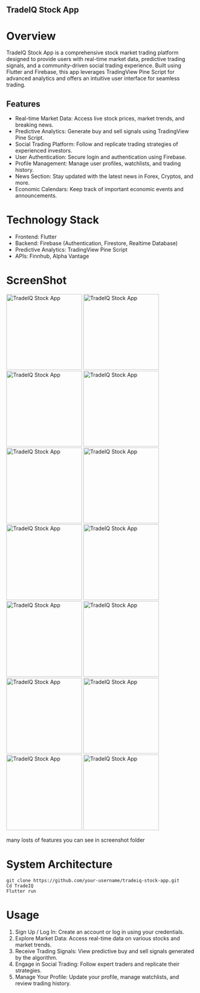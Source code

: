 ## TradeIQ Stock App
# Overview

TradeIQ Stock App is a comprehensive stock market trading platform designed to provide users with real-time market data, predictive trading signals, and a community-driven social trading experience. Built using Flutter and Firebase, this app leverages TradingView Pine Script for advanced analytics and offers an intuitive user interface for seamless trading.

## Features


- Real-time Market Data: Access live stock prices, market trends, and breaking news.
- Predictive Analytics: Generate buy and sell signals using TradingView Pine Script.
- Social Trading Platform: Follow and replicate trading strategies of experienced investors.
- User Authentication: Secure login and authentication using Firebase.
- Profile Management: Manage user profiles, watchlists, and trading history.
- News Section: Stay updated with the latest news in Forex, Cryptos, and more.
- Economic Calendars: Keep track of important economic events and announcements.

# Technology Stack

- Frontend: Flutter
- Backend: Firebase (Authentication, Firestore, Realtime Database)
- Predictive Analytics: TradingView Pine Script
- APIs: Finnhub, Alpha Vantage

# ScreenShot

<img src="ScreenShot/Img1.jpg" alt="TradeIQ Stock App" width="200"> <img src="ScreenShot/Img2.jpg" alt="TradeIQ Stock App" width="200">
<img src="ScreenShot/Img3.jpg" alt="TradeIQ Stock App" width="200"> <img src="ScreenShot/Img4.jpg" alt="TradeIQ Stock App" width="200">
<img src="ScreenShot/Img5.jpg" alt="TradeIQ Stock App" width="200"> <img src="ScreenShot/Img5.jpg" alt="TradeIQ Stock App" width="200">
<img src="ScreenShot/Img6.png" alt="TradeIQ Stock App" width="200"> <img src="ScreenShot/Img7.jpg" alt="TradeIQ Stock App" width="200"> 
<img src="ScreenShot/Img7.jpg" alt="TradeIQ Stock App" width="200"> <img src="ScreenShot/Img7.jpg" alt="TradeIQ Stock App" width="200"> 
<img src="ScreenShot/Img8.jpg" alt="TradeIQ Stock App" width="200"> <img src="ScreenShot/Img9.jpg" alt="TradeIQ Stock App" width="200"> 
<img src="ScreenShot/Img10.png" alt="TradeIQ Stock App" width="200"> <img src="ScreenShot/Img11.jpg" alt="TradeIQ Stock App" width="200"> 


many losts of features you can see in screenshot folder 

# System Architecture
```
git clone https://github.com/your-username/tradeiq-stock-app.git
Cd TradeIQ
Flutter run

```

# Usage

1. Sign Up / Log In: Create an account or log in using your credentials.
2. Explore Market Data: Access real-time data on various stocks and market trends.
3. Receive Trading Signals: View predictive buy and sell signals generated by the algorithm.
4. Engage in Social Trading: Follow expert traders and replicate their strategies.
5. Manage Your Profile: Update your profile, manage watchlists, and review trading history.
